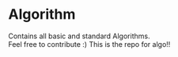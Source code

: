 # Algorithm
Contains all basic and standard Algorithms.  
Feel free to contribute :)
This is the repo for algo!!
